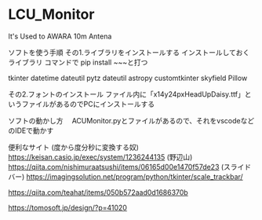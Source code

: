 # LCU_Monitor
It's Used to AWARA 10m Antena


ソフトを使う手順
その1.ライブラリをインストールする
 インストールしておくライブラリ
 コマンドで
 pip install ~~~と打つ
 
 tkinter
 datetime
 dateutil
 pytz
 dateutil
 astropy
 customtkinter
 skyfield
 Pillow

その2.フォントのインストール
  ファイル内に「x14y24pxHeadUpDaisy.ttf」というファイルがあるのでPCにインストールする


ソフトの動かし方
　ACUMonitor.pyとファイルがあるので、それをvscodeなどのIDEで動かす


便利なサイト 
(度から度分秒に変換する奴)
https://keisan.casio.jp/exec/system/1236244135
(野辺山)
https://qiita.com/nishimuraatsushi/items/06165d00e1470f57de23
(スライドバー)
https://imagingsolution.net/program/python/tkinter/scale_trackbar/

https://qiita.com/teahat/items/050b572aad0d1686370b

https://tomosoft.jp/design/?p=41020

